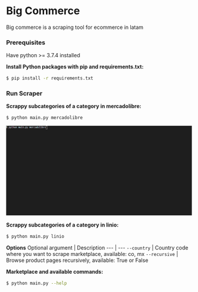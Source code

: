# Big Commerce
Big commerce is a scraping tool for ecommerce in latam

### Prerequisites

Have python >= 3.7.4  installed

**Install Python packages with pip and requirements.txt:**

```sh
$ pip install -r requirements.txt
```
### Run Scraper

**Scrappy subcategories of a category in mercadolibre:**

```sh
$ python main.py mercadolibre
```
![alt text](https://github.com/91-julian-sanchez/big-commerce/blob/master/_assetes/mercadolibre.gif "Mercadolibre scraper")

**Scrappy subcategories of a category in linio:**

```sh
$ python main.py linio
```

**Options**
Optional argument | Description
--- | --- 
`--country` | Country code where you want to scrape marketplace, available: co, mx 
`--recursive` | Browse product pages recursively, available: True or False

**Marketplace and available commands:**

```sh
$ python main.py --help
```